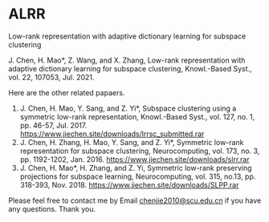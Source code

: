 # ALRR
Low-rank representation with adaptive dictionary learning for subspace clustering

J. Chen, H. Mao*, Z. Wang, and X. Zhang, Low-rank representation with adaptive dictionary learning for subspace clustering, Knowl.-Based Syst., vol. 22, 107053, Jul. 2021.

Here are the other related papaers.
1. J. Chen, H. Mao, Y. Sang, and Z. Yi*, Subspace clustering using a symmetric low-rank representation, Knowl.-Based Syst., vol. 127, no. 1, pp. 46-57, Jul. 2017.  https://www.jiechen.site/downloads/lrrsc_submitted.rar
2. J. Chen, H. Zhang, H. Mao, Y. Sang, and Z. Yi*, Symmetric low-rank representation for subspace clustering, Neurocomputing, vol. 173, no. 3, pp. 1192-1202, Jan. 2016. https://www.jiechen.site/downloads/slrr.rar
3. J. Chen, H. Mao*, H. Zhang, and Z. Yi, Symmetric low-rank preserving projections for subspace learning, Neurocomputing, vol. 315, no.13, pp. 318-393, Nov. 2018. https://www.jiechen.site/downloads/SLPP.rar

Please feel free to contact me by Email chenjie2010@scu.edu.cn if you have any questions. Thank you.



